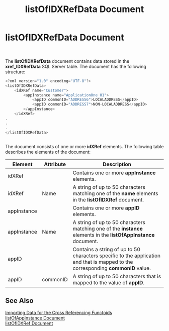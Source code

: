 ﻿---
title: listOfIDXRefData Document
TOCTitle: listOfIDXRefData Document
ms:assetid: aa95183a-6d95-4655-89d3-f89501801c00
ms:mtpsurl: https://msdn.microsoft.com/library/Aa577980(v=BTS.80)
ms:contentKeyID: 51530414
ms.date: 08/30/2017
mtps_version: v=BTS.80
---

# listOfIDXRefData Document

 

The **listOfIDXRefData** document contains data stored in the **xref\_IDXRefData** SQL Server table. The document has the following structure:

```C#
<?xml version="1.0" encoding="UTF-8"?>  
<listOfIDXRefData>  
    <idXRef name="Customer">  
        <appInstance name="ApplicationOne_01">  
            <appID commonID="ADDRESS6">LOCALADDRESS</appID>  
            <appID commonID="ADDRESS7">NON-LOCALADDRESS</appID>  
        </appInstance>  
    </idXRef>  
.  
.  
.  
</listOfIDXRefData>  
  
```

The document consists of one or more **idXRef** elements. The following table describes the elements of the document:

<table>
<thead>
<tr class="header">
<th>Element</th>
<th>Attribute</th>
<th>Description</th>
</tr>
</thead>
<tbody>
<tr class="odd">
<td>idXRef</td>
<td></td>
<td>Contains one or more <strong>appInstance</strong> elements.</td>
</tr>
<tr class="even">
<td>idXRef</td>
<td>Name</td>
<td>A string of up to 50 characters matching one of the <strong>name</strong> elements in the <strong>listOfIDXRef</strong> document.</td>
</tr>
<tr class="odd">
<td>appInstance</td>
<td></td>
<td>Contains one or more <strong>appID</strong> elements.</td>
</tr>
<tr class="even">
<td>appInstance</td>
<td>Name</td>
<td>A string of up to 50 characters matching one of the <strong>instance</strong> elements in the <strong>listOfAppInstance</strong> document.</td>
</tr>
<tr class="odd">
<td>appID</td>
<td></td>
<td>Contains a string of up to 50 characters specific to the application and that is mapped to the corresponding <strong>commonID</strong> value.</td>
</tr>
<tr class="even">
<td>appID</td>
<td>commonID</td>
<td>A string of up to 50 characters that is mapped to the value of <strong>appID</strong>.</td>
</tr>
</tbody>
</table>


## See Also

[Importing Data for the Cross Referencing Functoids](importing-data-for-the-cross-referencing-functoids.md)  
[listOfAppInstance Document](listofappinstance-document.md)  
[listOfIDXRef Document](listofidxref-document.md)

